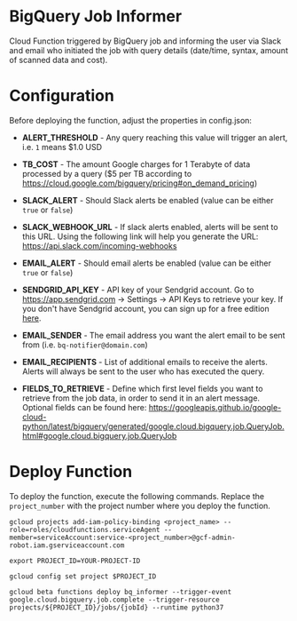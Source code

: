 # BigQuery Job Informer
Cloud Function triggered by BigQuery job and informing the user via Slack and email who initiated the job with query details (date/time, syntax, amount of scanned data and cost).

# Configuration

Before deploying the function, adjust the properties in config.json:

 - **ALERT_THRESHOLD** - Any query reaching this value will trigger an alert, i.e. `1` means $1.0 USD

 - **TB_COST** - The amount Google charges for 1 Terabyte of data processed by a query ($5 per TB according to https://cloud.google.com/bigquery/pricing#on_demand_pricing)

 - **SLACK_ALERT** - Should Slack alerts be enabled (value can be either `true` or `false`)

 - **SLACK_WEBHOOK_URL** - If slack alerts enabled, alerts will be sent to this URL. Using the following link will help you generate the URL:
https://api.slack.com/incoming-webhooks

 - **EMAIL_ALERT** - Should email alerts be enabled (value can be either `true` or `false`)

 - **SENDGRID_API_KEY** - API key of your Sendgrid account. Go to https://app.sendgrid.com -> Settings -> API Keys to retrieve your key. If you don't have Sendgrid account, you can sign up for a free edition [here](https://console.cloud.google.com/marketplace/details/sendgrid-app/sendgrid-email).

 - **EMAIL_SENDER** - The email address you want the alert email to be sent from (i.e. `bq-notifier@domain.com`)

 - **EMAIL_RECIPIENTS** - List of additional emails to receive the alerts. Alerts will always be sent to the user who has executed the query.
  
 - **FIELDS_TO_RETRIEVE** - Define which first level fields you want to retrieve from the job data, in order to send it in an alert message. Optional fields can be found here:  https://googleapis.github.io/google-cloud-python/latest/bigquery/generated/google.cloud.bigquery.job.QueryJob.html#google.cloud.bigquery.job.QueryJob 

# Deploy Function

To deploy the function, execute the following commands. Replace the `project_number` with the project number where you deploy the function.

```
gcloud projects add-iam-policy-binding <project_name> --role=roles/cloudfunctions.serviceAgent --member=serviceAccount:service-<project_number>@gcf-admin-robot.iam.gserviceaccount.com

export PROJECT_ID=YOUR-PROJECT-ID

gcloud config set project $PROJECT_ID

gcloud beta functions deploy bq_informer --trigger-event google.cloud.bigquery.job.complete --trigger-resource projects/${PROJECT_ID}/jobs/{jobId} --runtime python37
```
